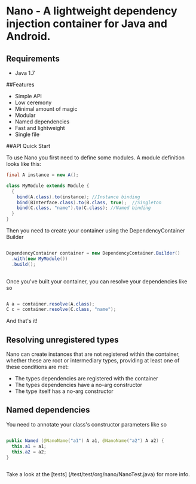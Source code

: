 Nano - A lightweight dependency injection container for Java and Android.
=====

## Requirements

- Java 1.7 

##Features

- Simple API
- Low ceremony
- Minimal amount of magic
- Modular
- Named dependencies
- Fast and lightweight
- Single file

##API Quick Start

To use Nano you first need to define some modules. A module definition looks like this:

```java
final A instance = new A();

class MyModule extends Module {
  {
    bind(A.class).to(instance); //Instance binding
    bind(BInterface.class).to(B.class, true);  //Singleton 
    bind(C.class, "name").to(C.class); //Named binding        
  }
}
```

Then you need to create your container using the DependencyContainer Builder

```java

DependencyContainer container = new DependencyContainer.Builder()
  .with(new MyModule())
  .build();
      
```

Once you've built your container, you can resolve your dependencies like so

```java

A a = container.resolve(A.class);
C c = container.resolve(C.class, "name");

```

And that's it!

## Resolving unregistered types

Nano can create instances that are not registered within the container, whether these are root or intermediary types, providing at least one of these conditions are met:

- The types dependencies are registered with the container
- The types dependencies have a no-arg constructor
- The type itself has a no-arg constructor
 
## Named dependencies

You need to annotate your class's constructor parameters like so

```java

public Named (@NanoName("a1") A a1, @NanoName("a2") A a2) {
  this.a1 = a1;
  this.a2 = a2;
}
    
```

Take a look at the [tests] (/test/test/org/nano/NanoTest.java) for more info. 

